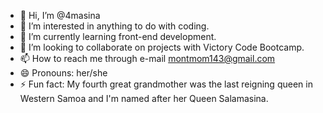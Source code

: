 - 👋 Hi, I’m @4masina
- 👀 I’m interested in anything to do with coding.
- 🌱 I’m currently learning front-end development.
- 💞️ I’m looking to collaborate on projects with Victory Code Bootcamp.
- 📫 How to reach me through e-mail montmom143@gmail.com
- 😄 Pronouns: her/she
- ⚡ Fun fact: My fourth great grandmother was the last reigning queen in Western Samoa and I'm named after her Queen Salamasina.

<!---
4masina/4masina is a ✨ special ✨ repository because its `README.md` (this file) appears on your GitHub profile.
You can click the Preview link to take a look at your changes.
--->
